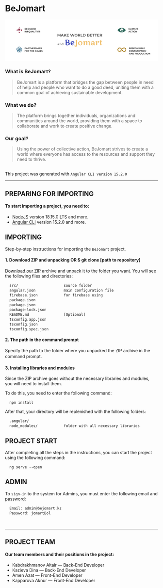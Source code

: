 BeJomart
========

![BeJomart](https://github.com/aknurkappar/google-solutions-1/blob/main/bejomart.jpg)

### What is BeJomart?
> BeJomart is a platform that bridges the gap between people in need of help and people who want to do a good deed, uniting them with a common goal of achieving sustainable development.
### What we do?
> The platform brings together individuals, organizations and communities around the world, providing them with a space to collaborate and work to create positive change.
### Our goal?
> Using the power of collective action, BeJomart strives to create a world where everyone has access to the resources and support they need to thrive.  
  
⠀  
This project was generated with `Angular CLI version 15.2.0`

---

PREPARING FOR IMPORTING
-----------------------
#### To start importing a project, you need to:
* [NodeJS](https://nodejs.org/en) version 18.15.0 LTS and more.
* [Angular CLI](https://github.com/angular/angular-cli) version 15.2.0 and more.

IMPORTING
---------
Step-by-step instructions for importing the `BeJomart` project.

#### 1. Download ZIP and unpacking OR $ git clone [path to repository]
[Download our ZIP](https://github.com/aknurkappar/google-solutions-1/archive/refs/heads/main.zip) archive and unpack it to the folder you want. You will see the following files and directories:

      src/                     source folder
      angular.json             main configuration file
      firebase.json            for firebase using       
      package.json
      package.json
      package-lock.json
      README.md                [Optional]
      tsconfig.app.json
      tsconfig.json
      tsconfig.spec.json
      

#### 2. The path in the command prompt
Specify the path to the folder where you unpacked the ZIP archive in the command prompt.
 ㅤ
#### 3. Installing libraries and modules
Since the ZIP archive goes without the necessary libraries and modules, you will need to install them.

To do this, you need to enter the following command:

      npm install
      
After that, your directory will be replenished with the following folders:

      .angular/                
      node_modules/            folder with all necessary libraries
      
      
PROJECT START
-------------
After completing all the steps in the instructions, you can start the project using the following command:

      ng serve --open

ADMIN
-----
To `sign-in` to the system for Admins, you must enter the following email and password:  

      Email: admin@bejomart.kz  
      Password: jomartBol  
  ⠀  
 
---

PROJECT TEAM
------------
#### Our team members and their positions in the project:
* Kabdrakhmanov Altair — Back-End Developer
* Kazieva Dina — Back-End Developer
* Amen Azat — Front-End Developer
* Kapparova Aknur — Front-End Developer
